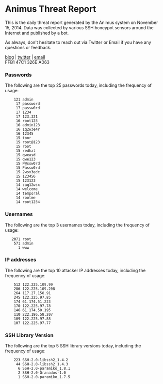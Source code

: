 # Animus Threat Report

This is the daily threat report generated by the Animus system on November 15, 2014. Data was collected by various SSH honeypot sensors around the Internet and published by a bot.  

As always, don't hesitate to reach out via Twitter or Email if you have any questions or feedback.  

[blog](http://morris.guru) | [twitter](https://twitter.com/andrew___morris) | [email](mailto:andrew@morris.guru)  
FFB1 47C1 326E A063  
### Passwords
The following are the top 25 passwords today, including the frequency of usage:
```
    121 admin
     17 password
     17 passw0rd
     17 1234
     17 123.321
     16 root123
     16 admin123
     16 1q2w3e4r
     16 12345
     15 toor
     15 root@123
     15 root
     15 redhat
     15 qweasd
     15 qwe123
     15 P@ssw0rd
     15 Passw0rd
     15 2wsx3edc
     15 123456
     15 123123
     14 zaq12wsx
     14 welcome
     14 temporal
     14 rootme
     14 root1234
```

### Usernames
The following are the top 3 usernames today, including the frequency of usage:
```
   2071 root
    571 admin
      1 www
```

### IP addresses
The following are the top 10 attacker IP addresses today, including the frequency of usage:
```
    512 122.225.109.99
    286 122.225.109.208
    264 117.27.158.91
    245 122.225.97.85
    174 61.174.51.223
    170 122.225.97.78
    146 61.174.50.195
    110 222.186.58.207
    109 122.225.97.88
    107 122.225.97.77
```

### SSH Library Version
The following are the top 5 SSH library versions today, including the frequency of usage:
```
    223 SSH-2.0-libssh2_1.4.2
     44 SSH-2.0-libssh2_1.4.3
      6 SSH-2.0-paramiko_1.8.1
      2 SSH-2.0-Granados-1.0
      1 SSH-2.0-paramiko_1.7.5
```
